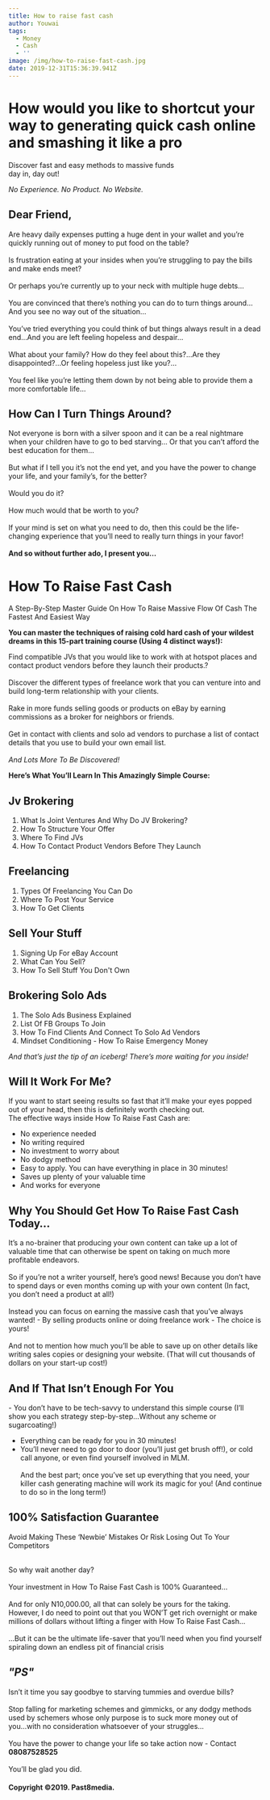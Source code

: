 ```yaml
---
title: How to raise fast cash
author: Youwai
tags:
  - Money
  - Cash
  - ''
image: /img/how-to-raise-fast-cash.jpg
date: 2019-12-31T15:36:39.941Z
---
```

# How would you like to shortcut your way to generating quick cash online and smashing it like a pro

Discover fast and easy methods to massive funds\
day in, day out!

*No Experience. No Product. No Website.*

## Dear Friend,

Are heavy daily expenses putting a huge dent in your wallet and you’re quickly running out of money to put food on the table?\
\
Is frustration eating at your insides when you’re struggling to pay the bills and make ends meet?\
\
Or perhaps you’re currently up to your neck with multiple huge debts…\
\
You are convinced that there’s nothing you can do to turn things around…And you see no way out of the situation…\
\
You’ve tried everything you could think of but things always result in a dead end…And you are left feeling hopeless and despair...\
\
What about your family? How do they feel about this?…Are they disappointed?...Or feeling hopeless just like you?…\
\
You feel like you’re letting them down by not being able to provide them a more comfortable life…

## How Can I Turn Things Around?

Not everyone is born with a silver spoon and it can be a real nightmare when your children have to go to bed starving... Or that you can’t afford the best education for them...\
\
But what if I tell you it’s not the end yet, and you have the power to change your life, and your family’s, for the better?\
\
Would you do it?\
\
How much would that be worth to you?\
\
If your mind is set on what you need to do, then this could be the life-changing experience that you’ll need to really turn things in your favor!\
\
**And so without further ado, I present you…**

# How To Raise Fast Cash

A Step-By-Step Master Guide On How To Raise Massive Flow Of Cash The Fastest And Easiest Way

**You can master the techniques of raising cold hard cash of your wildest dreams in this 15-part training course (Using 4 distinct ways!):**

Find compatible JVs that you would like to work with at hotspot places and contact product vendors before they launch their products.?\
\
Discover the different types of freelance work that you can venture into and build long-term relationship with your clients.\
\
Rake in more funds selling goods or products on eBay by earning commissions as a broker for neighbors or friends.\
\
Get in contact with clients and solo ad vendors to purchase a list of contact details that you use to build your own email list.\
\
*And Lots More To Be Discovered!*

**Here’s What You’ll Learn In This Amazingly Simple Course:**

## Jv Brokering

1. What Is Joint Ventures And Why Do JV Brokering?
2. How To Structure Your Offer
3. Where To Find JVs
4. How To Contact Product Vendors Before They Launch

## Freelancing

1. Types Of Freelancing You Can Do
2. Where To Post Your Service
3. How To Get Clients

## Sell Your Stuff

1. Signing Up For eBay Account
2. What Can You Sell?
3. How To Sell Stuff You Don't Own

## Brokering Solo Ads

1. The Solo Ads Business Explained
2. List Of FB Groups To Join
3. How To Find Clients And Connect To Solo Ad Vendors
4. Mindset Conditioning - How To Raise Emergency Money

*And that’s just the tip of an iceberg! There’s more waiting for you inside!*

## Will It Work For Me?

If you want to start seeing results so fast that it’ll make your eyes popped out of your head, then this is definitely worth checking out.\
The effective ways inside How To Raise Fast Cash are:

* No experience needed
* No writing required
* No investment to worry about
* No dodgy method
* Easy to apply. You can have everything in place in 30 minutes!
* Saves up plenty of your valuable time
* And works for everyone

## Why You Should Get How To Raise Fast Cash Today…

It’s a no-brainer that producing your own content can take up a lot of valuable time that can otherwise be spent on taking on much more profitable endeavors.\
\
So if you’re not a writer yourself, here’s good news! Because you don’t have to spend days or even months coming up with your own content (In fact, you don’t need a product at all!)\
\
Instead you can focus on earning the massive cash that you’ve always wanted! - By selling products online or doing freelance work - The choice is yours!\
\
And not to mention how much you’ll be able to save up on other details like writing sales copies or designing your website. (That will cut thousands of dollars on your start-up cost!)

## And If That Isn’t Enough For You

\- You don’t have to be tech-savvy to understand this simple course (I’ll show you each strategy step-by-step...Without any scheme or sugarcoating!)

* Everything can be ready for you in 30 minutes!
* You’ll never need to go door to door (you’ll just get brush off!), or cold call anyone, or even find yourself involved in MLM.\
  \
  And the best part; once you’ve set up everything that you need, your killer cash generating machine will work its magic for you! (And continue to do so in the long term!)

## 100% Satisfaction Guarantee

Avoid Making These ‘Newbie’ Mistakes Or Risk Losing Out To Your Competitors

\
So why wait another day?\
\
Your investment in How To Raise Fast Cash is 100% Guaranteed…\
\
And for only N10,000.00, all that can solely be yours for the taking. However, I do need to point out that you WON’T get rich overnight or make millions of dollars without lifting a finger with How To Raise Fast Cash...\
\
…But it can be the ultimate life-saver that you’ll need when you find yourself spiraling down an endless pit of financial crisis

## *"PS"*

Isn’t it time you say goodbye to starving tummies and overdue bills?\
\
Stop falling for marketing schemes and gimmicks, or any dodgy methods used by schemers whose only purpose is to suck more money out of you...with no consideration whatsoever of your struggles...\
\
You have the power to change your life so take action now - Contact **08087528525**\
\
You’ll be glad you did.

#### Copyright ©2019. Past8media.
